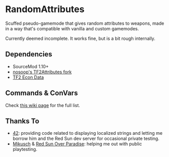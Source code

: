 # RandomAttributes

Scuffed pseudo-gamemode that gives random attributes to weapons, made in a way that's compatible with vanilla and custom gamemodes.

Currently deemed incomplete. It works fine, but is a bit rough internally.

## Dependencies
- SourceMod 1.10+
- [nosoop's TF2Attributes fork](https://github.com/nosoop/tf2attributes)
- [TF2 Econ Data](https://forums.alliedmods.net/showthread.php?t=315011)

## Commands & ConVars
Check [this wiki page](https://github.com/woisalreadytaken/RandomAttributes/wiki/Commands-&-ConVars) for the full list.

## Thanks To
* [42](https://github.com/FortyTwoFortyTwo): providing code related to displaying localized strings and letting me borrow him and the Red Sun dev server for occasional private testing.
* [Mikusch](https://github.com/Mikusch) & [Red Sun Over Paradise](https://redsun.tf): helping me out with public playtesting.